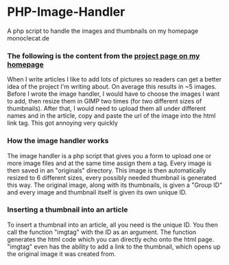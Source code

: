 # PHP-Image-Handler 
A php script to handle the images and thumbnails on my homepage monoclecat.de

### The following is the content from the [project page on my homepage](http://www.monoclecat.de/?l=image-handler) ###

When I write articles I like to add lots of pictures so readers can get a better idea of the project I'm writing about. On average this results in ~5 images. Before I wrote the image handler, I would have to choose the images I want to add, then resize them in GIMP two times (for two different sizes of thumbnails). After that, I would need to upload them all under different names and in the article, copy and paste the url of the image into the html link tag.
This got annoying very quickly


### How the image handler works ###

The image handler is a php script that gives you a form to upload one or more image files and at the same time assign them a tag. Every image is then saved in an "originals" directory. This image is then automatically resized to 6 different sizes, every possibly needed thumbnail is generated this way.
The original image, along with its thumbnails, is given a "Group ID" and every image and thumbnail itself is given its own unique ID. 

### Inserting a thumbnail into an article ###

To insert a thumbnail into an article, all you need is the unique ID. You then call the function "imgtag" with the ID as an argument. The function generates the html code which you can directly echo onto the html page. "imgtag" even has the ability to add a link to the thumbnail, which opens up the original image it was created from. 

